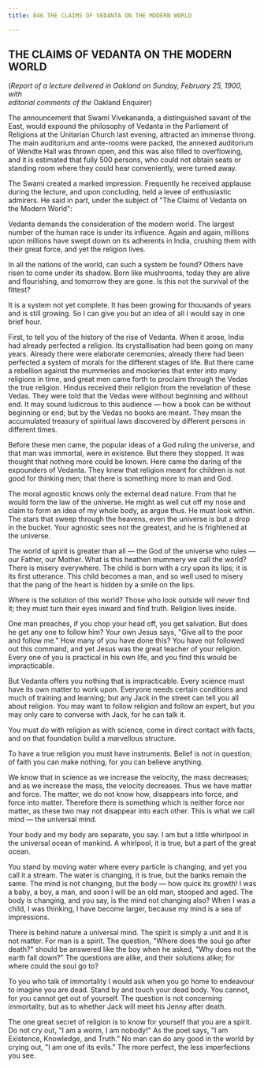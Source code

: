```yaml
---
title: 846 THE CLAIMS OF VEDANTA ON THE MODERN WORLD

---
```

  

## THE CLAIMS OF VEDANTA ON THE MODERN WORLD

(*Report of a lecture delivered in Oakland on Sunday, February 25, 1900,
with  
editorial comments of the* Oakland Enquirer)

The announcement that Swami Vivekananda, a distinguished savant of the
East, would expound the philosophy of Vedanta in the Parliament of
Religions at the Unitarian Church last evening, attracted an immense
throng. The main auditorium and ante-rooms were packed, the annexed
auditorium of Wendte Hall was thrown open, and this was also filled to
overflowing, and it is estimated that fully 500 persons, who could not
obtain seats or standing room where they could hear conveniently, were
turned away.

The Swami created a marked impression. Frequently he received applause
during the lecture, and upon concluding, held a levee of enthusiastic
admirers. He said in part, under the subject of "The Claims of Vedanta
on the Modern World":

Vedanta demands the consideration of the modern world. The largest
number of the human race is under its influence. Again and again,
millions upon millions have swept down on its adherents in India,
crushing them with their great force, and yet the religion lives.

In all the nations of the world, can such a system be found? Others have
risen to come under its shadow. Born like mushrooms, today they are
alive and flourishing, and tomorrow they are gone. Is this not the
survival of the fittest?

It is a system not yet complete. It has been growing for thousands of
years and is still growing. So I can give you but an idea of all I would
say in one brief hour.

First, to tell you of the history of the rise of Vedanta. When it arose,
India had already perfected a religion. Its crystallisation had been
going on many years. Already there were elaborate ceremonies; already
there had been perfected a system of morals for the different stages of
life. But there came a rebellion against the mummeries and mockeries
that enter into many religions in time, and great men came forth to
proclaim through the Vedas the true religion. Hindus received their
religion from the revelation of these Vedas. They were told that the
Vedas were without beginning and without end. It may sound ludicrous to
this audience — how a book can be without beginning or end; but by the
Vedas no books are meant. They mean the accumulated treasury of
spiritual laws discovered by different persons in different times.

Before these men came, the popular ideas of a God ruling the universe,
and that man was immortal, were in existence. But there they stopped. It
was thought that nothing more could be known. Here came the daring of
the expounders of Vedanta. They knew that religion meant for children is
not good for thinking men; that there is something more to man and God.

The moral agnostic knows only the external dead nature. From that he
would form the law of the universe. He might as well cut off my nose and
claim to form an idea of my whole body, as argue thus. He must look
within. The stars that sweep through the heavens, even the universe is
but a drop in the bucket. Your agnostic sees not the greatest, and he is
frightened at the universe.

The world of spirit is greater than all — the God of the universe who
rules — our Father, our Mother. What is this heathen mummery we call the
world? There is misery everywhere. The child is born with a cry upon its
lips; it is its first utterance. This child becomes a man, and so well
used to misery that the pang of the heart is hidden by a smile on the
lips.

Where is the solution of this world? Those who look outside will never
find it; they must turn their eyes inward and find truth. Religion lives
inside.

One man preaches, if you chop your head off, you get salvation. But does
he get any one to follow him? Your own Jesus says, "Give all to the poor
and follow me." How many of you have done this? You have not followed
out this command, and yet Jesus was the great teacher of your religion.
Every one of you is practical in his own life, and you find this would
be impracticable.

But Vedanta offers you nothing that is impracticable. Every science must
have its own matter to work upon. Everyone needs certain conditions and
much of training and learning; but any Jack in the street can tell you
all about religion. You may want to follow religion and follow an
expert, but you may only care to converse with Jack, for he can talk it.

You must do with religion as with science, come in direct contact with
facts, and on that foundation build a marvellous structure.

To have a true religion you must have instruments. Belief is not in
question; of faith you can make nothing, for you can believe anything.

We know that in science as we increase the velocity, the mass decreases;
and as we increase the mass, the velocity decreases. Thus we have matter
and force. The matter, we do not know how, disappears into force, and
force into matter. Therefore there is something which is neither force
nor matter, as these two may not disappear into each other. This is what
we call mind — the universal mind.

Your body and my body are separate, you say. I am but a little whirlpool
in the universal ocean of mankind. A whirlpool, it is true, but a part
of the great ocean.

You stand by moving water where every particle is changing, and yet you
call it a stream. The water is changing, it is true, but the banks
remain the same. The mind is not changing, but the body — how quick its
growth! I was a baby, a boy, a man, and soon I will be an old man,
stooped and aged. The body is changing, and you say, is the mind not
changing also? When I was a child, I was thinking, I have become larger,
because my mind is a sea of impressions.

There is behind nature a universal mind. The spirit is simply a unit and
it is not matter. For man is a spirit. The question, "Where does the
soul go after death?" should be answered like the boy when he asked,
"Why does not the earth fall down?" The questions are alike, and their
solutions alike; for where could the soul go to?

To you who talk of immortality I would ask when you go home to endeavour
to imagine you are dead. Stand by and touch your dead body. You cannot,
for you cannot get out of yourself. The question is not concerning
immortality, but as to whether Jack will meet his Jenny after death.

The one great secret of religion is to know for yourself that you are a
spirit. Do not cry out, "I am a worm, I am nobody!" As the poet says, "I
am Existence, Knowledge, and Truth." No man can do any good in the world
by crying out, "I am one of its evils." The more perfect, the less
imperfections you see.